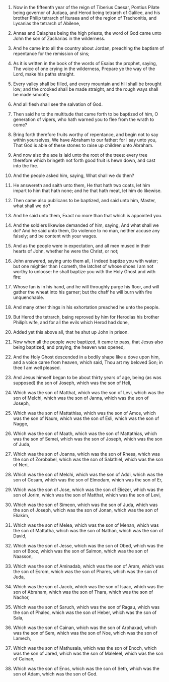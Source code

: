 1. Now in the fifteenth year of the reign of Tiberius Caesar, Pontius
Pilate being governor of Judaea, and Herod being tetrarch of Galilee,
and his brother Philip tetrarch of Ituraea and of the region of
Trachonitis, and Lysanias the tetrarch of Abilene,

2. Annas and
Caiaphas being the high priests, the word of God came unto John the
son of Zacharias in the wilderness.

3. And he came into all the country about Jordan, preaching the
baptism of repentance for the remission of sins;

4. As it is written
in the book of the words of Esaias the prophet, saying, The voice of
one crying in the wilderness, Prepare ye the way of the Lord, make his
paths straight.

5. Every valley shall be filled, and every mountain and hill shall be
brought low; and the crooked shall be made straight, and the rough
ways shall be made smooth;

6. And all flesh shall see the salvation
of God.

7. Then said he to the multitude that came forth to be baptized of
him, O generation of vipers, who hath warned you to flee from the
wrath to come?

8. Bring forth therefore fruits worthy of repentance,
and begin not to say within yourselves, We have Abraham to our father:
for I say unto you, That God is able of these stones to raise up
children unto Abraham.

9. And now also the axe is laid unto the root of the trees: every
tree therefore which bringeth not forth good fruit is hewn down, and
cast into the fire.

10. And the people asked him, saying, What shall we do then?

11. He
answereth and saith unto them, He that hath two coats, let him impart
to him that hath none; and he that hath meat, let him do likewise.

12. Then came also publicans to be baptized, and said unto him,
Master, what shall we do?

13. And he said unto them, Exact no more
than that which is appointed you.

14. And the soldiers likewise demanded of him, saying, And what shall
we do? And he said unto them, Do violence to no man, neither accuse
any falsely; and be content with your wages.

15. And as the people were in expectation, and all men mused in their
hearts of John, whether he were the Christ, or not;

16. John
answered, saying unto them all, I indeed baptize you with water; but
one mightier than I cometh, the latchet of whose shoes I am not worthy
to unloose: he shall baptize you with the Holy Ghost and with fire:

17. Whose fan is in his hand, and he will throughly purge his floor,
and will gather the wheat into his garner; but the chaff he will burn
with fire unquenchable.

18. And many other things in his exhortation preached he unto the
people.

19. But Herod the tetrarch, being reproved by him for Herodias his
brother Philip’s wife, and for all the evils which Herod had done,

20. Added yet this above all, that he shut up John in prison.

21. Now when all the people were baptized, it came to pass, that
Jesus also being baptized, and praying, the heaven was opened,

22. And the Holy Ghost descended in a bodily shape like a dove upon him,
and a voice came from heaven, which said, Thou art my beloved Son; in
thee I am well pleased.

23. And Jesus himself began to be about thirty years of age, being
(as was supposed) the son of Joseph, which was the son of Heli,

24. Which was the son of Matthat, which was the son of Levi, which was the
son of Melchi, which was the son of Janna, which was the son of
Joseph,

25. Which was the son of Mattathias, which was the son of
Amos, which was the son of Naum, which was the son of Esli, which was
the son of Nagge,

26. Which was the son of Maath, which was the son
of Mattathias, which was the son of Semei, which was the son of
Joseph, which was the son of Juda,

27. Which was the son of Joanna,
which was the son of Rhesa, which was the son of Zorobabel, which was
the son of Salathiel, which was the son of Neri,

28. Which was the
son of Melchi, which was the son of Addi, which was the son of Cosam,
which was the son of Elmodam, which was the son of Er,

29. Which was
the son of Jose, which was the son of Eliezer, which was the son of
Jorim, which was the son of Matthat, which was the son of Levi,

30. Which was the son of Simeon, which was the son of Juda, which was the
son of Joseph, which was the son of Jonan, which was the son of
Eliakim,

31. Which was the son of Melea, which was the son of Menan,
which was the son of Mattatha, which was the son of Nathan, which was
the son of David,

32. Which was the son of Jesse, which was the son
of Obed, which was the son of Booz, which was the son of Salmon, which
was the son of Naasson,

33. Which was the son of Aminadab, which was
the son of Aram, which was the son of Esrom, which was the son of
Phares, which was the son of Juda,

34. Which was the son of Jacob,
which was the son of Isaac, which was the son of Abraham, which was
the son of Thara, which was the son of Nachor,

35. Which was the son
of Saruch, which was the son of Ragau, which was the son of Phalec,
which was the son of Heber, which was the son of Sala,

36. Which was
the son of Cainan, which was the son of Arphaxad, which was the son of
Sem, which was the son of Noe, which was the son of Lamech,

37. Which
was the son of Mathusala, which was the son of Enoch, which was the
son of Jared, which was the son of Maleleel, which was the son of
Cainan,

38. Which was the son of Enos, which was the son of Seth,
which was the son of Adam, which was the son of God.
